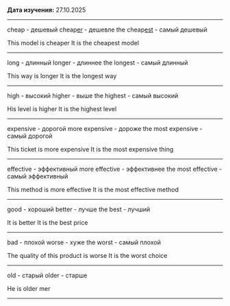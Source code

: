 **Дата изучения:** 27.10.2025  

---

cheap - дешевый
cheap<u>er</u> - дешевле
the cheap<u>est</u> - самый дешевый

This model is cheaper
It is the cheapest model

---

long - длинный
longer - длиннее
the longest - самый длинный

This way is longer
It is the longest way

---

high - высокий
higher - выше
the highest - самый высокий

His level is higher
It is the highest level

---

expensive - дорогой
more expensive - дороже
the most expensive - самый дорогой

This ticket is more expensive
It is the most expensive thing

---

effective - эффективный
more effective - эффективнее
the most effective - самый эффективный

This method is more effective
It is the most effective method

---
good - хороший
better - лучше
the best - лучший

It is better
It is the best price

---
bad - плохой
worse - хуже
the worst - самый плохой

The quality of this product is worse
It is the worst choice

---
old - старый
older - старше

He is older mer

---
